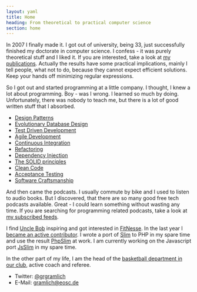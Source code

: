 ```yaml
---
layout: yaml
title: Home
heading: From theoretical to practical computer science
section: home
---
```

In 2007 I finally made it. I got out of university, being 33, just successfully 
finished my doctorate in computer science. I confess - it was purely theoretical stuff
and I liked it.
If you are interested, take a look at [my publications](publications.html).
Actually the results have some practical
implications, mainly I tell people, what not to do, because they cannot expect efficient solutions.
Keep your hands off minimizing regular expressions.

So I got out and started programming at a little company. I thought, I knew a lot about programming.
Boy - was I wrong. I learned so much by doing. Unfortunately, there was nobody to teach me, but
there is a lot of good written stuff that I absorbed.

* [Design Patterns](http://www.oreilly.de/catalog/9780596007126/)
* [Evolutionary Database Design](http://www.amazon.com/Refactoring-Databases-Evolutionary-Addison-Wesley-Signature/dp/0321293533)
* [Test Driven Development](http://en.wikipedia.org/wiki/Test-driven_development)
* [Agile Development](http://agilemanifesto.org/)
* [Continuous Integration](http://martinfowler.com/articles/continuousIntegration.html)
* [Refactoring](http://martinfowler.com/books.html#refactoring)
* [Dependency Injection](http://martinfowler.com/articles/injection.html)
* [The SOLID principles](http://butunclebob.com/ArticleS.UncleBob.PrinciplesOfOod)
* [Clean Code](http://www.amazon.com/Clean-Code-Handbook-Software-Craftsmanship/dp/0132350882)
* [Acceptance Testing](http://www.acceptancetesting.info/)
* [Software Craftsmanship](http://manifesto.softwarecraftsmanship.org/)

And then came the podcasts. I usually commute by bike and I used to listen to audio books.
But I discovered, that there are so many good free tech podcasts available.
Great - I could learn something without wasting any time.
If you are searching for programming related podcasts, take a look at 
[my subscribed feeds](http://www.spokenword.org/member/2709?style=0&src=f&ipp=50).

I find [Uncle Bob](http://www.objectmentor.com/omTeam/martin_r.html)
inspiring and got interested in [FitNesse]. In the last year I 
[became an active contributor](http://github.com/ggramlich/fitnesse).
I wrote a port of [Slim] to PHP in my spare time and use the result [PhpSlim] at work.
I am currently working on the Javascript port [JsSlim] in my spare time.

In the other part of my life, I am the head of the
[basketball department in our club](http://www.eosc.de/basketball),
active coach and referee.

* Twitter: [@grgramlich](http://www.twitter.com/grgramlich)
* E-Mail: <gramlich@eosc.de>

[FitNesse]: http://fitnesse.org
[Slim]: http://fitnesse.org/FitNesse.UserGuide.SliM
[PhpSlim]: http://ggramlich.github.com/phpslim
[JsSlim]: http://github.com/ggramlich/JsSlim

